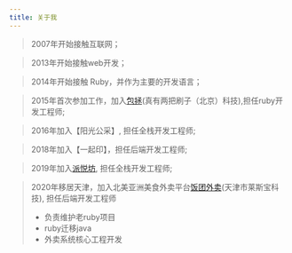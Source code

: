 ```yaml
---
title: 关于我
---
```


> 2007年开始接触互联网；

> 2013年开始接触web开发；

> 2014年开始接触 Ruby，并作为主要的开发语言；

> 2015年首次参加工作，加入[包拯](https://home.baozheng.cc/)(真有两把刷子（北京）科技),担任ruby开发工程师;

> 2016年加入【阳光公采】, 担任全栈开发工程师;

> 2018年加入【一起印】，担任后端开发工程师;

> 2019年加入[派悦坊](https://www.pantrysbest.com/), 担任全栈开发工程师;

> 2020年移居天津，加入北美亚洲美食外卖平台[饭团外卖](https://fantuan.ca/)(天津市莱斯宝科技), 担任后端开发工程师
> - 负责维护老ruby项目
> - ruby迁移java
> - 外卖系统核心工程开发